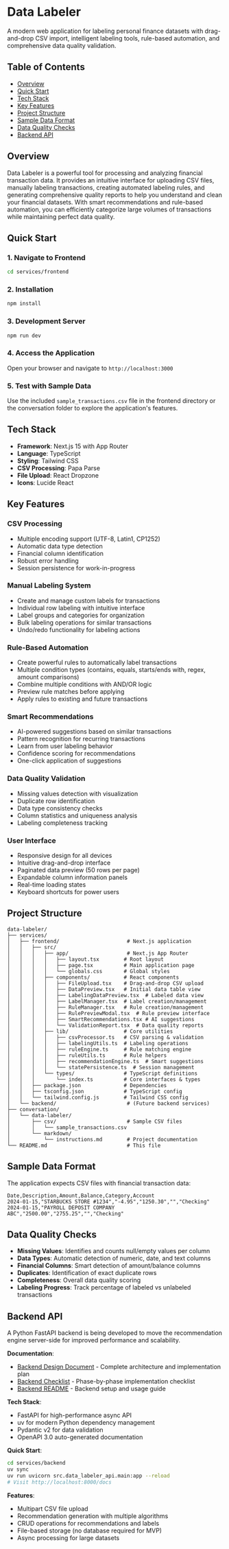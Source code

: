 # Data Labeler

A modern web application for labeling personal finance datasets with drag-and-drop CSV import, intelligent labeling tools, rule-based automation, and comprehensive data quality validation.

## Table of Contents

- [Overview](#overview)
- [Quick Start](#quick-start)
- [Tech Stack](#tech-stack)
- [Key Features](#key-features)
- [Project Structure](#project-structure)
- [Sample Data Format](#sample-data-format)
- [Data Quality Checks](#data-quality-checks)
- [Backend API](#backend-api)

## Overview

Data Labeler is a powerful tool for processing and analyzing financial transaction data. It provides an intuitive interface for uploading CSV files, manually labeling transactions, creating automated labeling rules, and generating comprehensive quality reports to help you understand and clean your financial datasets. With smart recommendations and rule-based automation, you can efficiently categorize large volumes of transactions while maintaining perfect data quality.

## Quick Start

### 1. Navigate to Frontend
```bash
cd services/frontend
```

### 2. Installation
```bash
npm install
```

### 3. Development Server
```bash
npm run dev
```

### 4. Access the Application
Open your browser and navigate to `http://localhost:3000`

### 5. Test with Sample Data
Use the included `sample_transactions.csv` file in the frontend directory or the conversation folder to explore the application's features.

## Tech Stack

- **Framework**: Next.js 15 with App Router
- **Language**: TypeScript
- **Styling**: Tailwind CSS
- **CSV Processing**: Papa Parse
- **File Upload**: React Dropzone
- **Icons**: Lucide React

## Key Features

### CSV Processing
- Multiple encoding support (UTF-8, Latin1, CP1252)
- Automatic data type detection
- Financial column identification
- Robust error handling
- Session persistence for work-in-progress

### Manual Labeling System
- Create and manage custom labels for transactions
- Individual row labeling with intuitive interface
- Label groups and categories for organization
- Bulk labeling operations for similar transactions
- Undo/redo functionality for labeling actions

### Rule-Based Automation
- Create powerful rules to automatically label transactions
- Multiple condition types (contains, equals, starts/ends with, regex, amount comparisons)
- Combine multiple conditions with AND/OR logic
- Preview rule matches before applying
- Apply rules to existing and future transactions

### Smart Recommendations
- AI-powered suggestions based on similar transactions
- Pattern recognition for recurring transactions
- Learn from user labeling behavior
- Confidence scoring for recommendations
- One-click application of suggestions

### Data Quality Validation
- Missing values detection with visualization
- Duplicate row identification
- Data type consistency checks
- Column statistics and uniqueness analysis
- Labeling completeness tracking

### User Interface
- Responsive design for all devices
- Intuitive drag-and-drop interface
- Paginated data preview (50 rows per page)
- Expandable column information panels
- Real-time loading states
- Keyboard shortcuts for power users

## Project Structure

```
data-labeler/
├── services/
│   ├── frontend/                      # Next.js application
│   │   ├── src/
│   │   │   ├── app/                   # Next.js App Router
│   │   │   │   ├── layout.tsx        # Root layout
│   │   │   │   ├── page.tsx          # Main application page
│   │   │   │   └── globals.css       # Global styles
│   │   │   ├── components/           # React components
│   │   │   │   ├── FileUpload.tsx    # Drag-and-drop CSV upload
│   │   │   │   ├── DataPreview.tsx   # Initial data table view
│   │   │   │   ├── LabelingDataPreview.tsx  # Labeled data view
│   │   │   │   ├── LabelManager.tsx  # Label creation/management
│   │   │   │   ├── RuleManager.tsx   # Rule creation/management
│   │   │   │   ├── RulePreviewModal.tsx  # Rule preview interface
│   │   │   │   ├── SmartRecommendations.tsx # AI suggestions
│   │   │   │   └── ValidationReport.tsx  # Data quality reports
│   │   │   ├── lib/                  # Core utilities
│   │   │   │   ├── csvProcessor.ts   # CSV parsing & validation
│   │   │   │   ├── labelingUtils.ts  # Labeling operations
│   │   │   │   ├── ruleEngine.ts     # Rule matching engine
│   │   │   │   ├── ruleUtils.ts      # Rule helpers
│   │   │   │   ├── recommendationEngine.ts  # Smart suggestions
│   │   │   │   └── statePersistence.ts  # Session management
│   │   │   └── types/                # TypeScript definitions
│   │   │       └── index.ts          # Core interfaces & types
│   │   ├── package.json              # Dependencies
│   │   ├── tsconfig.json             # TypeScript config
│   │   └── tailwind.config.js        # Tailwind CSS config
│   └── backend/                       # (Future backend services)
├── conversation/
│   └── data-labeler/
│       ├── csv/                       # Sample CSV files
│       │   └── sample_transactions.csv
│       └── markdown/
│           └── instructions.md        # Project documentation
└── README.md                          # This file
```

## Sample Data Format

The application expects CSV files with financial transaction data:

```csv
Date,Description,Amount,Balance,Category,Account
2024-01-15,"STARBUCKS STORE #1234","-4.95","1250.30","","Checking"
2024-01-15,"PAYROLL DEPOSIT COMPANY ABC","2500.00","2755.25","","Checking"
```

## Data Quality Checks

- **Missing Values**: Identifies and counts null/empty values per column
- **Data Types**: Automatic detection of numeric, date, and text columns
- **Financial Columns**: Smart detection of amount/balance columns
- **Duplicates**: Identification of exact duplicate rows
- **Completeness**: Overall data quality scoring
- **Labeling Progress**: Track percentage of labeled vs unlabeled transactions

## Backend API

A Python FastAPI backend is being developed to move the recommendation engine server-side for improved performance and scalability.

**Documentation**:
- [Backend Design Document](./BACKEND_DESIGN.md) - Complete architecture and implementation plan
- [Backend Checklist](./BACKEND_CHECKLIST.md) - Phase-by-phase implementation checklist
- [Backend README](./services/backend/README.md) - Backend setup and usage guide

**Tech Stack**:
- FastAPI for high-performance async API
- uv for modern Python dependency management
- Pydantic v2 for data validation
- OpenAPI 3.0 auto-generated documentation

**Quick Start**:
```bash
cd services/backend
uv sync
uv run uvicorn src.data_labeler_api.main:app --reload
# Visit http://localhost:8000/docs
```

**Features**:
- Multipart CSV file upload
- Recommendation generation with multiple algorithms
- CRUD operations for recommendations and labels
- File-based storage (no database required for MVP)
- Async processing for large datasets
